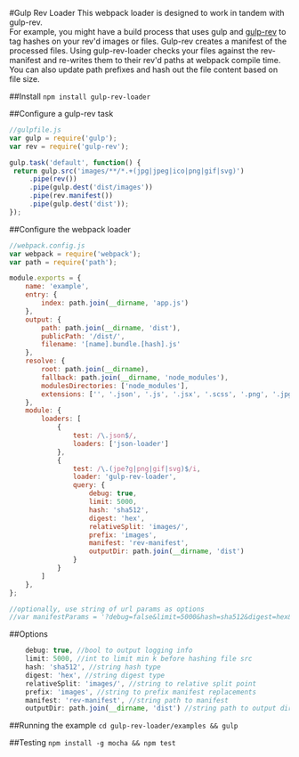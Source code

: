 #Gulp Rev Loader
This webpack loader is designed to work in tandem with gulp-rev.  
For example, you might have a build process that uses gulp and [gulp-rev](https://github.com/sindresorhus/gulp-rev) to tag hashes on your rev'd images or files. Gulp-rev creates a manifest of the processed files.  Using gulp-rev-loader checks your files against the rev-manifest and re-writes them to their rev'd paths at webpack compile time.  You can also update path prefixes and hash out the file content based on file size.

##Install
`npm install gulp-rev-loader`
 
##Configure a gulp-rev task
```javascript
//gulpfile.js
var gulp = require('gulp');
var rev = require('gulp-rev');

gulp.task('default', function() {
 return gulp.src('images/**/*.+(jpg|jpeg|ico|png|gif|svg)')
     .pipe(rev())
     .pipe(gulp.dest('dist/images'))
     .pipe(rev.manifest())
     .pipe(gulp.dest('dist'));
});
```

##Configure the webpack loader
```javascript
//webpack.config.js
var webpack = require('webpack');
var path = require('path');

module.exports = {
    name: 'example',
    entry: {
        index: path.join(__dirname, 'app.js')
    },
    output: {
        path: path.join(__dirname, 'dist'),
        publicPath: '/dist/',
        filename: '[name].bundle.[hash].js'
    },
    resolve: {
        root: path.join(__dirname),
        fallback: path.join(__dirname, 'node_modules'),
        modulesDirectories: ['node_modules'],
        extensions: ['', '.json', '.js', '.jsx', '.scss', '.png', '.jpg', '.jpeg', '.gif']
    },
    module: {
        loaders: [
            {
                test: /\.json$/,
                loaders: ['json-loader']
            },
            {
                test: /\.(jpe?g|png|gif|svg)$/i,
                loader: 'gulp-rev-loader',
                query: {
                    debug: true,
                    limit: 5000,
                    hash: 'sha512',
                    digest: 'hex',
                    relativeSplit: 'images/',
                    prefix: 'images',
                    manifest: 'rev-manifest',
                    outputDir: path.join(__dirname, 'dist')
                }
            }
        ]
    },
};

//optionally, use string of url params as options
//var manifestParams = '?debug=false&limit=5000&hash=sha512&digest=hex&relativeSplit=images/&prefix=images&manifest=rev-manifest&outputDir=' + path.join(__dirname, 'dist');
```

##Options
```javascript
    debug: true, //bool to output logging info
    limit: 5000, //int to limit min k before hashing file src
    hash: 'sha512', //string hash type
    digest: 'hex', //string digest type
    relativeSplit: 'images/', //string to relative split point
    prefix: 'images', //string to prefix manifest replacements
    manifest: 'rev-manifest', //string path to manifest
    outputDir: path.join(__dirname, 'dist') //string path to output directory
```

##Running the example
`cd gulp-rev-loader/examples && gulp`

##Testing
`npm install -g mocha && npm test`